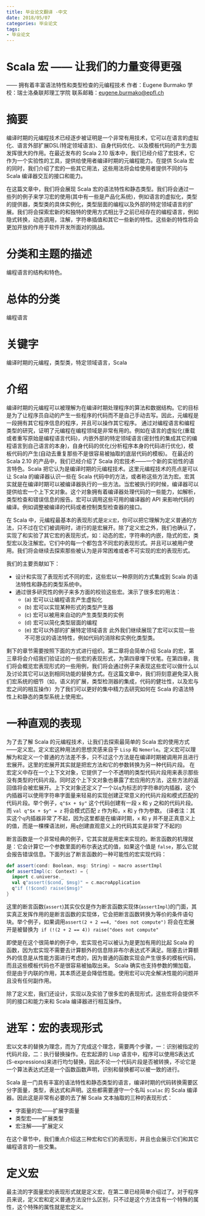 ```yaml
---
title: 毕业论文翻译 -中文
date: 2018/05/07
categories: 毕业论文
tags:
- 毕业论文
---
```


# Scala 宏 —— 让我们的力量变得更强
—— 拥有着丰富语法特性和类型检查的元编程技术
作者：Eugene Burmako
学校：瑞士洛桑联邦理工学院
联系邮箱：eugene.burmako@epfl.ch

# 摘要
编译时期的元编程技术已经逐步被证明是一个非常有用技术，它可以在语言的虚拟化、语言外部扩展DSL(特定领域语言)、自身代码优化、以及模板代码的产生方面发挥很大的作用。在最近发布的 Scala 2.10 版本中，我们已经介绍了宏技术，它作为一个实验性的工具，提供给使用者编译时期的元编程能力。在提供 Scala 宏的同时，我们介绍了宏的一些其它用法，这些用法将会给使用者提供不同的与 Scala 编译器交互的接口和能力。

在这篇文章中，我们将会展现 Scala 宏的语法特性和静态类型。我们将会通过一些列的例子来学习宏的使用(其中有一些是产品化系统)，例如语言的虚拟化，类型的提供器，类型类的具体实例化，类型层面的编程以及外部的特定领域语言的扩展。我们将会探索宏新的和独特的使用方式相比于之前已经存在的编程语言，例如隐式转换，动态调用，注解，字符串插值和其它一些新的特性。这些新的特性将会更加开放的作用于软件开发所面对的挑战。

# 分类和主题的描述
编程语言的结构和特色。

# 总体的分类
编程语言

# 关键字
编译时期的元编程，类型类，特定领域语言，Scala

# 介绍
编译时期的元编程可以被理解为在编译时期处理程序的算法和数据结构。它的目标是为了让程序员自动的产生一些程序的代码而不是自己手动去写。因此，元编程是一段拥有其它程序信息的程序，并且可以操作其它程序。
通过对编程语言和编程类型的研究，证明了元编程在编程领域是非常有用的。例如在语言的虚拟化(重载或者重写原始是编程语言代码)，内嵌外部的特定领域语言(密封性的集成其它的编程语言到自己语言的本身)，自身代码的优化(分析程序本身的代码进行优化)，模板代码的产生(自动去重复那些不是很容易被抽取的底层代码的模板)。
在最近的 Scala 2.10 的产品中，我们已经介绍了 Scala 的宏技术——一个新的实验性的语言特色。Scala 把它认为是编译时期的元编程技术。这里元编程技术的亮点是可以让 Scala 的编译器认识一些在 Scala 代码中的方法，或者称这些方法为宏。宏其实就是在编译时期可以被编译器执行的一些方法。当宏被执行的时候，编译器可以提供给宏一个上下文对象。这个对象拥有着编译器处理代码的一些能力，如解析，类型检查和错误信息的报告。宏可以调用这些可用的编译器的 API 来影响代码的编译。例如调整被编译的代码或者控制类型检查器的接口。

在 Scala 中，元编程最基本的表现形式是`定义宏`，你可以把它理解为定义普通的方法，只不过在它们被调用时，进行的是宏展开。除了定义宏之外，我们也确认了，实现了和实验了其它宏的表现形式，如：动态的宏，字符串的内嵌，隐式的宏，类型宏以及注解宏。它们中的每一个都包含不同宏的表现形式。并且可以被用户使用。我们将会继续去探索那些被认为是非常困难或者不可实现的宏的表现形式。

我们的主要贡献如下：
* 设计和实现了表现形式不同的宏，这些宏以一种原则的方式集成到 Scala 的语法特性和静态的类型系统中。
* 通过很多研究性的例子来多方面的校验这些宏。演示了很多宏的用法：
  * (a) 宏可以让编程语言产生虚拟化
  * (b) 宏可以实现某种形式的类型产生器
  * (c) 宏可以被用来自动的产生类型类的实例
  * (d) 宏可以简化类型层面的编程
  * (e) 宏可以外部的扩展特定领域语言
此外我们继续展现了宏可以实现一些不可思议的语法特性，例如代码的消除和实例化类型类。

剩下的章节需要按照下面的方式进行组织。第二章将会简单介绍 Scala 的宏，第三章将会介绍我们验证过的一些宏的表现形式，为第四章埋下伏笔。在第四章，我们将会概览宏表现形式的一些用例，我们将会通过例子来表现这些宏可以做什么以及讨论其它可以达到相同功能的替换方式。在这篇文章中，我们将刻意避免深入我们宏系统的细节（如，语义的扩展，类型检测器的集成，代码的健壮性，以及宏与宏之间的相互操作）为了我们可以更好的集中精力去研究如何在 Scala 的语法特性上和静态的类型系统上使用宏。

# 一种直观的表现
为了去了解 Scala 的元编程技术，让我们去探索最简单的 Scala 宏的使用方式——定义宏。定义宏这种用法的思想灵感来自于 `Lisp` 和 `Nemerle`。定义宏可以理解为和定义一个普通的方法差不多，只不过这个方法是在编译时期被调用并且进行宏展开。这里的宏展开其实就是把宏方法和它的参数转换为另一种代码片段。
在宏定义中存在一个上下文对象，它提供了一个不透明的类型代码片段用来表示那些没有类型的代码片段。同时这个上下文对象也暴露了宏应用的方法，这些方法的返回值将会被宏展开。上下文对象还定义了一个以`q`为标志的字符串的内插器，这个内插器可以使用字符串字面量来轻易的实现创建正常意义的代码片段和模式匹配的代码片段。举个例子，`q"$x + $y"` 这个代码创建有一段 `x` 和 `y` 之和的代码片段。而 `val q"$x + $y" = z` 将会模式匹配 `z` 作为和，`x` 和 `y` 作为参数。
(译者注：其实这个`q`内插器非常了不起，因为这里都是在编译时期，`x` 和 `y` 并不是正真意义上的值，而是一棵棵语法树，用`q`创建直观意义上的代码其实是非常了不起的)

断言函数是一个非常经典的例子，它其实就是用宏来实现的。断言函数的机理就是：它会计算它一个参数里面的布尔表达式的值，如果这个值是 `false`，那么它就会报告错误信息。下面列出了断言函数的一种可能性的宏实现代码：
```Scala
def assert(cond: Boolean, msg: String) = macro assertImpl
def assertImpl(c: Context) = {
  import c.universe._
  val q"assert($cond, $msg)" = c.macroApplication
  q"if (!$cond) raise($msg)"
}
```
这里的断言函数(`assert`)其实仅仅是作为断言函数实现体(`assertImpl`)的门面，其实真正发挥作用的是断言函数的实现体，它会把断言函数转换为等价的条件语句块。举个例子，如果调用`assert(2 + 2 ==4, "does not compute")` 将会在宏展开是被替换为` if (!(2 + 2 == 4)) raise("does not compute"`

即使是在这个很简单的例子中，宏实现也可以被认为是更加有用的比起 Scala 的函数，因为宏实现不需要去计算额外的信息除非布尔表达式不满足。阻塞去计算额外的信息是从性能方面进行考虑的，因为普通的函数实现会产生很多的模板代码，而且这些模板代码也不是很容易被抽取出来。 Scala 确实也支持参数的懒加载，但是由于内联的作用，其本质还是会降低性能。使用宏可以完全解决性能的问题并且没有任何副作用。

除了定义宏，我们还设计，实现以及实验了很多宏的表现形式，这些宏将会提供不同的接口和能力来和 Scala 编译器进行相互操作。

# 进军：宏的表现形式
宏以文本的替换为理念，而为了完成这个理念，需要两个步骤，一：识别被指定的代码片段，二：执行替换操作。在宏起源的 Lisp 语言中，程序可以使用S表达式(S-expressions)来进行均匀替换，因此不论一个代码片段是否被转换，不论它是一个算法表达式还是一个函数函数声明，识别和替换都可以被一致的进行。

Scala 是一门具有丰富的语法特性和静态类型的语言，编译时期的代码转换需要区分字面量，类型，表达式和声明。这些都需要遵守一个名叫 `scalac` 的 Scala 编译器。因此这是非常有必要的去了解 Scala 文本抽取的三种的表现形式：
* 字面量的宏——扩展字面量
* 类型宏——扩展类型
* 宏注解——扩展定义

在这个章节中，我们重点介绍这三种宏和它们的表现形，并且也会展示它们和其它编程语言的一些交集。

# 定义宏
最主流的字面量宏的表现形式就是定义宏，在第二章已经简单介绍过了。对于程序员来说，定义宏和定义普通方法没什么区别，只不过是这个方法含有一个特殊的属性，这个特殊的属性就是宏定义。
